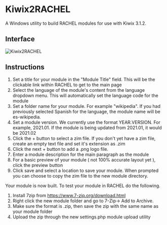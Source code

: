 # Kiwix2RACHEL
A Windows utility to build RACHEL modules for use with Kiwix 3.1.2. 

## Interface

![Kiwix2RACHEL](https://user-images.githubusercontent.com/47008209/120028572-b3b08380-bfa9-11eb-9ba2-aba2983e0292.png)

## Instructions

1. Set a title for your module in the "Module Title" field. This will be the clickable link within RACHEL to get to the main page
2. Select the language of the module's content from the language dropdown menu. This will automatically set the language code for the module 
3. Set a folder name for your module. For example "wikipedia". If you had previously selected Spanish for the language, the module name will be es-wikipedia.
4. Set a module version. We currently use the format YEAR.VERSION. For example, 2021.01. If the module is being updated from 2021.01, it would be 2021.02
5. Click the + button to select a zim file. If you don't yet have a zim file, create an empty text file and set it's extension as .zim
6. Click the next + button to add a .png logo file.
7. Enter a module description for the main paragraph as the module
8. For a basic preview of your module ( not 100% accurate layout yet ), click the preview button 
9. Click save and select a location to save your module. When prompted you can choose to copy the zim file to the new module directory.

Your module is now built. To test your module in RACHEL do the following.

1. Install 7zip from https://www.7-zip.org/download.html
2. Right click the new module folder and go to 7-Zip-> Add to Archive. 
3. Make sure the format is .zip, then save the zip with the same name as your module folder
4. Upload the zip through the new settings.php module upload utility


